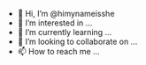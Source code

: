 - 👋 Hi, I’m @himynameisshe
- 👀 I’m interested in ...
- 🌱 I’m currently learning ...
- 💞️ I’m looking to collaborate on ...
- 📫 How to reach me ...

<!---
himynameisshe/himynameisshe is a ✨ special ✨ repository because its `README.md` (this file) appears on your GitHub profile.
You can click the Preview link to take a look at your changes.
--->
